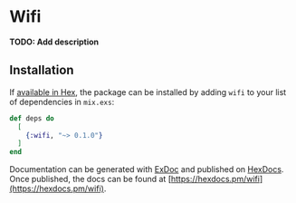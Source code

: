 # Wifi

**TODO: Add description**

## Installation

If [available in Hex](https://hex.pm/docs/publish), the package can be installed
by adding `wifi` to your list of dependencies in `mix.exs`:

```elixir
def deps do
  [
    {:wifi, "~> 0.1.0"}
  ]
end
```

Documentation can be generated with [ExDoc](https://github.com/elixir-lang/ex_doc)
and published on [HexDocs](https://hexdocs.pm). Once published, the docs can
be found at [https://hexdocs.pm/wifi](https://hexdocs.pm/wifi).

